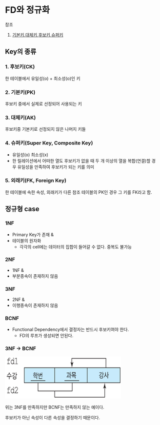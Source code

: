 # FD와 정규화

참조

1. [기본키,대체키,후보키,슈퍼키](http://blog.daum.net/itbaeum/14)

## Key의 종류

### 1. 후보키(CK)

한 테이블에서 유일성(o) + 최소성(o)인 키

### 2. 기본키(PK)

후보키 중에서 실제로 선정되어 사용되는 키

### 3. 대체키(AK)

후보키중 기본키로 선정되지 않은 나머지 키들

### 4. 슈퍼키(Super Key, Composite Key)

- 유일성(o) 최소성(x)
- 한 릴레이션에서 어떠한 열도 후보키가 없을 때 두 개 이상의 열을 복합(연결)할 경우 유일성을 만족하여 후보키가 되는 키를 의미

### 5. 외래키(FK, Foreign Key)

한 테이블에 속한 속성, 외래키가 다른 참조 테이블의 PK인 경우 그 키를 FK라고 함.

## 정규형 case

### 1NF

- Primary Key가 존재 &
- 테이블의 원자화
  - 각각의 cell에는 데이터의 집합이 들어갈 수 없다. 중복도 불가능

### 2NF

- 1NF &
- 부분종속이 존재하지 않음

### 3NF

- 2NF &
- 이행종속이 존재하지 않음

### BCNF

- Functional Dependency에서 결정자는 반드시 후보키여야 한다.
  - FD의 루프가 생성되면 안된다.

### 3NF -> BCNF

![](./assets/3nf_to_bcnf.png)

위는 3NF를 만족하지만 BCNF는 만족하지 않는 예이다.

후보키가 아닌 속성이 다른 속성을 결정하기 때문이다.
